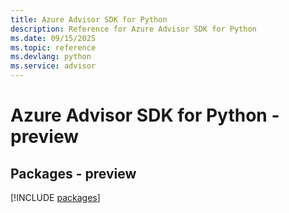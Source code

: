 ```yaml
---
title: Azure Advisor SDK for Python
description: Reference for Azure Advisor SDK for Python
ms.date: 09/15/2025
ms.topic: reference
ms.devlang: python
ms.service: advisor
---
```

# Azure Advisor SDK for Python - preview
## Packages - preview
[!INCLUDE [packages](advisor-index.md)]